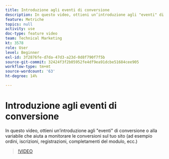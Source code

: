 ```yaml
---
title: Introduzione agli eventi di conversione
description: In questo video, ottieni un’introduzione agli "eventi" di conversione o alla variabile che aiuta a monitorare le conversioni sul tuo sito (ad esempio ordini, iscrizioni, registrazioni, completamenti del modulo, ecc.)
feature: Metriche
topics: null
activity: use
doc-type: feature video
team: Technical Marketing
kt: 3578
role: User
level: Beginner
exl-id: 3f2876fe-d7da-47d3-a23d-0d8f790f7f5b
source-git-commit: 32424f3f2b05952fe4df9ea91dcbe51684cee905
workflow-type: tm+mt
source-wordcount: '63'
ht-degree: 14%

---
```


# Introduzione agli eventi di conversione

In questo video, ottieni un’introduzione agli &quot;eventi&quot; di conversione o alla variabile che aiuta a monitorare le conversioni sul tuo sito (ad esempio ordini, iscrizioni, registrazioni, completamenti del modulo, ecc.)

>[!VIDEO](https://video.tv.adobe.com/v/28764/?quality=12)
